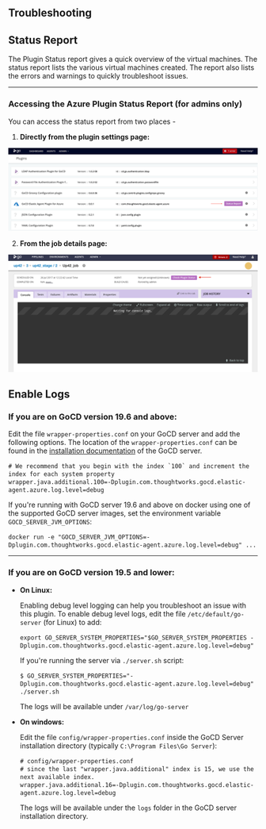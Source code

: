 ## Troubleshooting

## Status Report

The Plugin Status report gives a quick overview of the virtual machines. The status report lists the various virtual machines created. The report also lists the errors and warnings to quickly troubleshoot issues.

<hr/>

### Accessing the Azure Plugin **Status Report** (for admins only)
You can access the status report from two places -

1. **Directly from the plugin settings page:**

  ![Alt text](readme-screenshots/plugin_status-report.png "Plugin Settings status report link")

2. **From the job details page:**

  ![Alt text](readme-screenshots/status_report_on_jobs_page.png "Status Report on Job Page")


## Enable Logs

### If you are on GoCD version 19.6 and above:

Edit the file `wrapper-properties.conf` on your GoCD server and add the following options. The location of the `wrapper-properties.conf` can be found in the [installation documentation](https://docs.gocd.org/current/installation/installing_go_server.html) of the GoCD server.

 ```properties
# We recommend that you begin with the index `100` and increment the index for each system property
wrapper.java.additional.100=-Dplugin.com.thoughtworks.gocd.elastic-agent.azure.log.level=debug
```

If you're running with GoCD server 19.6 and above on docker using one of the supported GoCD server images, set the environment variable `GOCD_SERVER_JVM_OPTIONS`:

 ```shell
docker run -e "GOCD_SERVER_JVM_OPTIONS=-Dplugin.com.thoughtworks.gocd.elastic-agent.azure.log.level=debug" ...
```

---

### If you are on GoCD version 19.5 and lower:

* **On Linux:**

    Enabling debug level logging can help you troubleshoot an issue with this plugin. To enable debug level logs, edit the file `/etc/default/go-server` (for Linux) to add:

    ```shell
    export GO_SERVER_SYSTEM_PROPERTIES="$GO_SERVER_SYSTEM_PROPERTIES -Dplugin.com.thoughtworks.gocd.elastic-agent.azure.log.level=debug"
    ```

    If you're running the server via `./server.sh` script:

    ```shell
    $ GO_SERVER_SYSTEM_PROPERTIES="-Dplugin.com.thoughtworks.gocd.elastic-agent.azure.log.level=debug" ./server.sh
    ```

    The logs will be available under `/var/log/go-server`

* **On windows:**

    Edit the file `config/wrapper-properties.conf` inside the GoCD Server installation directory (typically `C:\Program Files\Go Server`):

    ```
    # config/wrapper-properties.conf
    # since the last "wrapper.java.additional" index is 15, we use the next available index.
    wrapper.java.additional.16=-Dplugin.com.thoughtworks.gocd.elastic-agent.azure.log.level=debug
    ```

    The logs will be available under the `logs` folder in the GoCD server installation directory.
